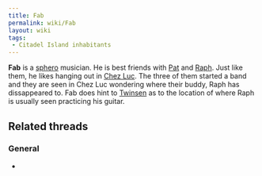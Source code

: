 ```yaml
---
title: Fab
permalink: wiki/Fab
layout: wiki
tags:
 - Citadel Island inhabitants
---
```


**Fab** is a [sphero](sphero "wikilink") musician. He is best friends
with [Pat](Pat "wikilink") and [Raph](Raph "wikilink"). Just like them,
he likes hanging out in [Chez Luc](Chez_Luc "wikilink"). The three of
them started a band and they are seen in Chez Luc wondering where their
buddy, Raph has dissappeared to. Fab does hint to
[Twinsen](Twinsen "wikilink") as to the location of where Raph is
usually seen practicing his guitar.

## Related threads

### General

- 
